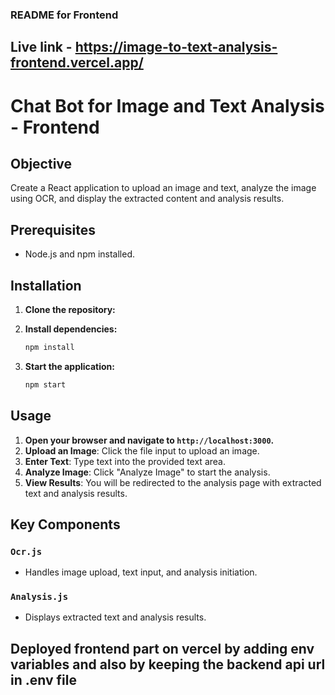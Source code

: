 ### README for Frontend

## Live link - https://image-to-text-analysis-frontend.vercel.app/

# Chat Bot for Image and Text Analysis - Frontend

## Objective

Create a React application to upload an image and text, analyze the image using OCR, and display the extracted content and analysis results.

## Prerequisites

- Node.js and npm installed.

## Installation

1. **Clone the repository:**

2. **Install dependencies:**
    ```bash
    npm install
    ```

3. **Start the application:**
    ```bash
    npm start
    ```

## Usage

1. **Open your browser and navigate to `http://localhost:3000`.**
2. **Upload an Image**: Click the file input to upload an image.
3. **Enter Text**: Type text into the provided text area.
4. **Analyze Image**: Click "Analyze Image" to start the analysis.
5. **View Results**: You will be redirected to the analysis page with extracted text and analysis results.

## Key Components

### `Ocr.js`
- Handles image upload, text input, and analysis initiation.

### `Analysis.js`
- Displays extracted text and analysis results.

## Deployed frontend part on vercel by adding env variables and also by keeping the backend api url in .env file 
